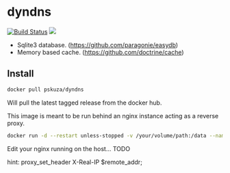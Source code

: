 # dyndns
[![Build Status](https://travis-ci.org/pskuza/dyndns.svg?branch=master)](https://travis-ci.org/pskuza/dyndns)
[![](https://images.microbadger.com/badges/image/pskuza/dyndns:master.svg)](https://hub.docker.com/r/pskuza/dyndns/)


* Sqlite3 database. (https://github.com/paragonie/easydb) 
* Memory based cache. (https://github.com/doctrine/cache)

## Install

``` sh
docker pull pskuza/dyndns
```
Will pull the latest tagged release from the docker hub.

This image is meant to be run behind an nginx instance acting as a reverse proxy.

``` sh
docker run -d --restart unless-stopped -v /your/volume/path:/data --name dyndns dyndns
```

Edit your nginx running on the host... TODO 

hint: proxy_set_header        X-Real-IP       $remote_addr;